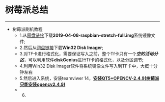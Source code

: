 # 树莓派总结
----
- 树莓派刷机教程
  - 1.从[网盘链接](https://pan.baidu.com/s/1ge6TNtL)下载**2019-04-08-raspbian-stretch-full.img**系统镜像文件;
  - 2.然后从[网盘链接](https://pan.baidu.com/s/1qXRArUW)下载**Win32 Disk Imager**;
  - 3.对TF卡进行格式化，需要保证写入之前，整个Tf卡只有一个***空的活动分区***，可以利用软件**diskGenius**进行Tf卡的格式化，以及分区调节;
  - 4.利用Win32 Disk Imager软件将系统镜像文件写入到TF卡中，大概十分钟左右
  - 5.然后进入系统，安装teamviwer 14，[**安装QT5+OPENCV-2.4.9(树莓派只能安装opencv2.4.9)**](https://blog.csdn.net/sha1996118/article/details/75622692)
  - 6. 
